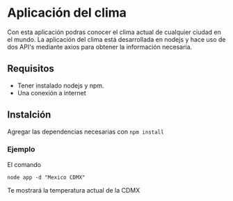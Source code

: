 # Aplicación del clima

Con esta aplicación podras conocer el clima actual de cualquier ciudad en el mundo.
La aplicación del clima está desarrollada en nodejs y hace uso de dos API's mediante axios para obtener la información necesaria.

## Requisitos

- Tener instalado nodejs y npm.
- Una conexión a internet

## Instalción 

Agregar las dependencias necesarias con ```npm install```

### Ejemplo

El comando
```
node app -d "Mexico CDMX"
```

Te mostrará la temperatura actual de la CDMX